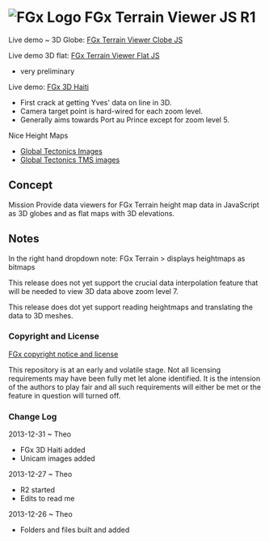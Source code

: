 ![FGx Logo]( http://fgx.github.io/images/fgx-cap-40x30.png) FGx Terrain Viewer JS R1
====================================================================================

Live demo ~ 3D Globe: [FGx Terrain Viewer Clobe JS]( index.html "Happy viewing!" )

Live demo 3D flat: [FGx Terrain Viewer Flat JS]( r2/fgx-terrain-viewer-flat.html )

- very preliminary

Live demo: [FGx 3D Haiti]( haiti/haiti.html )

* First crack at getting Yves' data on line in 3D.
* Camera target point is hard-wired for each zoom level. 
* Generally aims towards Port au Prince except for zoom level 5.
 
Nice Height Maps

* [Global Tectonics Images]( http://fgx.github.io/fgx-terrain-viewer-js/images/readme.html )
* [Global Tectonics TMS images]( http://fgx.github.io/fgx-terrain-viewer-js/ )

## Concept
Mission
Provide data viewers for FGx Terrain height map data in JavaScript as 3D globes and as flat maps with 3D elevations.


## Notes
In the right hand dropdown note: FGx Terrain > displays heightmaps as bitmaps

This release does not yet support the crucial data interpolation feature that will be needed to view 3D data above zoom level 7.

This release does dot yet support reading heightmaps and translating the data to 3D meshes.



### Copyright and License
[FGx copyright notice and license]( https://github.com/fgx/fgx.github.io/blob/master/fgx-copyright-notice-and-license.md )

This repository is at an early and volatile stage. Not all licensing requirements may have been fully met let alone identified. It is the intension of the authors to play fair and all such requirements will either be met or the feature in question will turned off.

### Change Log

2013-12-31 ~ Theo

* FGx 3D Haiti added
* Unicam images added

2013-12-27 ~ Theo

* R2 started
* Edits to read me


2013-12-26 ~ Theo

* Folders and files built and added